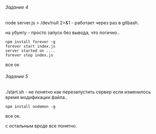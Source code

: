 ###### Задание 4
node server.js > /dev/null 2>&1  - работает через раз в gitbash.

на убунту - просто запуск без вывода, что логично..
```
npm install forever -g
forever start index.js
server started on ....
forever stop index.js
```
все ок
    
###### Задание 5
./start.sh - не понятно как перезапустить сервер если изменилось время модификации файла..
```
npm install nodemon -g
```
все ок. 
    
с остальным вроде все понятно.
